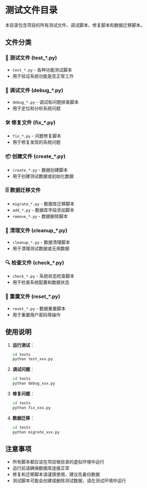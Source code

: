 # 测试文件目录

本目录包含项目的所有测试文件、调试脚本、修复脚本和数据迁移脚本。

## 文件分类

### 🧪 测试文件 (test_*.py)
- `test_*.py` - 各种功能测试脚本
- 用于验证系统功能是否正常工作

### 🔧 调试文件 (debug_*.py)
- `debug_*.py` - 调试和问题排查脚本
- 用于定位和分析系统问题

### 🛠️ 修复文件 (fix_*.py)
- `fix_*.py` - 问题修复脚本
- 用于修复发现的系统问题

### 📦 创建文件 (create_*.py)
- `create_*.py` - 数据创建脚本
- 用于创建测试数据或初始化数据

### 🗄️ 数据迁移文件
- `migrate_*.py` - 数据库迁移脚本
- `add_*.py` - 数据库字段添加脚本
- `remove_*.py` - 数据删除脚本

### 🧹 清理文件 (cleanup_*.py)
- `cleanup_*.py` - 数据清理脚本
- 用于清理测试数据或无用数据

### 🔍 检查文件 (check_*.py)
- `check_*.py` - 系统状态检查脚本
- 用于检查系统配置和数据状态

### 🔄 重置文件 (reset_*.py)
- `reset_*.py` - 数据重置脚本
- 用于重置用户密码等操作

## 使用说明

1. **运行测试**：
   ```bash
   cd tests
   python test_xxx.py
   ```

2. **调试问题**：
   ```bash
   cd tests
   python debug_xxx.py
   ```

3. **修复问题**：
   ```bash
   cd tests
   python fix_xxx.py
   ```

4. **数据迁移**：
   ```bash
   cd tests
   python migrate_xxx.py
   ```

## 注意事项

- 所有脚本都应该在项目根目录的虚拟环境中运行
- 运行前请确保数据库连接正常
- 修复和迁移脚本请谨慎使用，建议先备份数据
- 测试脚本可能会创建或删除测试数据，请在测试环境中运行
